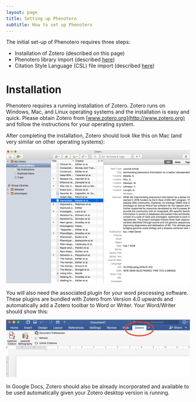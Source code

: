 ```yaml
---
layout: page
title: Setting up Phenotero
subtitle: How to set up Phenotero
---
```


The initial set-up of Phenotero requires three steps: 
 * Installation of Zotero (described on this page)
 * Phenotero library import (described [here](/doc_import_libraries))
 * Citation Style Language (CSL) file import (described [here](/doc_import_csl))


# Installation 

Phenotero requires a running installation of Zotero. Zotero runs on Windows, Mac, and Linux operating systems and the installation is easy and quick. Please obtain Zotero from [www.zotero.org](http://www.zotero.org) and follow the instructions for your operating system.

After completing the installation, Zotero should look like this on Mac (and very similar on other operating systems):

![zotero](/img/screenshots/zotero.png "Zotero")


You will also need the associated plugin for your word processing software. These plugins are bundled with Zotero from Version 4.0 upwards and automatically add a Zotero toolbar to Word or Writer. Your Word/Writer should show this: 

![zotero](/img/screenshots/word_plugin.png "Zotero Plugin")

In Google Docs, Zotero should also be already incorporated and available to be used automatically given your Zotero desktop version is running. 



